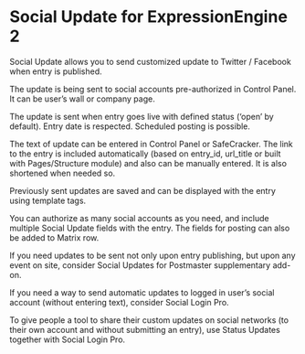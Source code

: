 # Social Update for ExpressionEngine 2

Social Update allows you to send customized update to Twitter / Facebook when entry is published.

The update is being sent to social accounts pre-authorized in Control Panel. It can be user’s wall or company page.

The update is sent when entry goes live with defined status (‘open’ by default). Entry date is respected. Scheduled posting is possible.

The text of update can be entered in Control Panel or SafeCracker. The link to the entry is included automatically (based on entry_id, url_title or built with Pages/Structure module) and also can be manually entered. It is also shortened when needed so.

Previously sent updates are saved and can be displayed with the entry using template tags.

You can authorize as many social accounts as you need, and include multiple Social Update fields with the entry. The fields for posting can also be added to Matrix row.

If you need updates to be sent not only upon entry publishing, but upon any event on site, consider Social Updates for Postmaster supplementary add-on.

If you need a way to send automatic updates to logged in user’s social account (without entering text), consider Social Login Pro.

To give people a tool to share their custom updates on social networks (to their own account and without submitting an entry), use Status Updates together with Social Login Pro.
